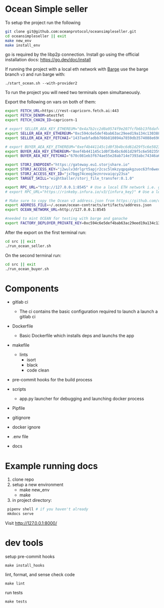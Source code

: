 # Ocean Simple seller

To setup the project run the following

```bash
git clone git@github.com:oceanprotocol/oceansimpleseller.git
cd oceansimpleseller || exit
make new_env
make install_env
```

go is required by the libp2p connection. Install go using the official
installation docs: https://go.dev/doc/install

If running the project with a local eth network with [Barge](https://github.com/oceanprotocol/barge/branches) use the barge branch `v3` and run barge with:
```
./start_ocean.sh --with-provider2
```

To run the project you will need two terminals open simultaneously.

Export the following on vars on both of them:

```bash
export FETCH_URL=https://rest-capricorn.fetch.ai:443
export FETCH_DENOM=atestfet
export FETCH_CHAIN_ID=capricorn-1

# export SELLER_AEA_KEY_ETHEREUM="0x4a7b2cc2d0a9574f9e207fcfb6b13f6daf4e90b9e0f50e389a68f507f9767880" # Rinkeby
export SELLER_AEA_KEY_ETHEREUM="0xc594c6e5def4bab63ac29eed19a134c130388f74f019bc74b8f4389df2837a58" # BARGE/GANACHE TEST_PRIVATE_KEY1 from pytest.ini
export SELLER_AEA_KEY_FETCHAI="1437aebfadbb766b810894a7859db3574088e6909f229e484e2e14e00b7c0875"

# export BUYER_AEA_KEY_ETHEREUM="0xef4b441145c1d0f3b4bc6d61d29f5c6e502359481152f869247c7a4244d45209" # Rinkeby
export BUYER_AEA_KEY_ETHEREUM="0xef4b441145c1d0f3b4bc6d61d29f5c6e502359481152f869247c7a4244d45209" # BARGE/GANACHE TEST_PRIVATE_KEY2 from pytest.ini
export BUYER_AEA_KEY_FETCHAI="670c081eb3f674ae55e28ab714e7393abc74346a6fc738b1bf245140a038a3bb"

export STORJ_ENDPOINT="https://gateway.eu1.storjshare.io"
export STORJ_ACCESS_KEY="j2wulv3drlgrt5apjr2csc5lmkzyqpqakgzuoc63fn6wedxmnu2ng"
export STORJ_ACCESS_KEY_ID="jx7bgg74ceog3eznrovaiqcy23sa"
export TARGET_SKILL="eightballer/storj_file_transfer:0.1.0"

export RPC_URL="http://127.0.0.1:8545" # Use a local ETH network i.e. ganache / barge
# export RPC_URL="https://rinkeby.infura.io/v3/{infura_key}" # Use a local ETH network i.e. ganache / barge

# Make sure to copy the Ocean v3 address.json from https://github.com/oceanprotocol/contracts/blob/main/artifacts/address.json
export ADDRESS_FILE=~/.ocean/ocean-contracts/artifacts/address.json
export OCEAN_NETWORK_URL=http://127.0.0.1:8545

#needed to mint OCEAN for testing with barge and ganache
export FACTORY_DEPLOYER_PRIVATE_KEY=0xc594c6e5def4bab63ac29eed19a134c130388f74f019bc74b8f4389df2837a58
```

After the export on the first terminal run:

```bash
cd src || exit
./run_ocean_seller.sh
```

On the second terminal run:

```bash
cd src || exit
./run_ocean_buyer.sh
```

# Components

- gitlab ci

  - The ci contains the basic configuration required to launch a launch a gitlab ci

- Dockerfile

  - Basic Dockerfile which installs deps and launchs the app

- makefile
  - lints
    - isort
    - black
    - code clean
- pre-commit hooks for the build process

- scripts

  - app.py launcher for debugging and launching docker process

- Pipfile

- gitignore
- docker ignore
- .env file
- docs

# Example running docs

1. clone repo
2. setup a new environment
   - make new_env
   - make
3. in project directory:

```bash
 pipenv shell # if you haven't already
 mkdocs serve
```

Visit http://127.0.0.1:8000/

# dev tools

setup pre-commit hooks

```console
make install_hooks
```

lint, format, and sense check code

```console
make lint
```

run tests

```console
make tests
```
